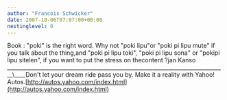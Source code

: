 ```yaml
---
author: "Francois Schwicker"
date: 2007-10-06T07:07:00+00:00
nestinglevel: 0
---
```

Book : "poki" is the right word. Why not "poki lipu"or "poki pi lipu mute" if you talk about the thing,and "poki pi lipu toki", "poki pi lipu sona" or "pokipi lipu sitelen", if you want to put the stress on thecontent ?jan Kanso \_\_\_\_\_\_\_\_\_\_\_\_\_\_\_\_\_\_\_\_\_\_\_\_\_\_\_\_\_\_\_\_\_\_\_\_\_\_\_\_\_\_\_\_\_\_\_\_\_\_\_\_\_\_\_\_\_\_\_\_\_\_\_\_\_\_\_\_\_\_\_\_\_\_\_\_\_\_\_\_\\\_\_\_\_Don't let your dream ride pass you by. Make it a reality with Yahoo! Autos.[http://autos.yahoo.com/index.html](http://autos.yahoo.com/index.html)